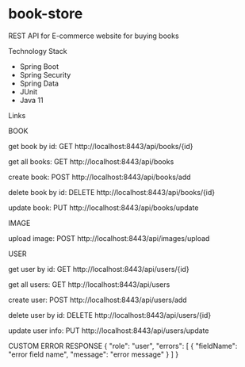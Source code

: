 # book-store

REST API for E-commerce website for buying books

Technology Stack
- Spring Boot
- Spring Security
- Spring Data
- JUnit
- Java 11

Links

BOOK

get book by id:    GET    http://localhost:8443/api/books/{id}

get all books:     GET    http://localhost:8443/api/books

create book:       POST   http://localhost:8443/api/books/add

delete book by id: DELETE http://localhost:8443/api/books/{id}

update book:       PUT    http://localhost:8443/api/books/update

IMAGE

upload image:      POST   http://localhost:8443/api/images/upload

USER

get user by id:    GET    http://localhost:8443/api/users/{id}

get all users:     GET    http://localhost:8443/api/users 

create user:       POST   http://localhost:8443/api/users/add

delete user by id: DELETE http://localhost:8443/api/users/{id}

update user info:  PUT    http://localhost:8443/api/users/update


CUSTOM ERROR RESPONSE
{
    "role": "user",
    "errors": [
        {
            "fieldName": "error field name",
            "message": "error message"
        }
    ]
}
